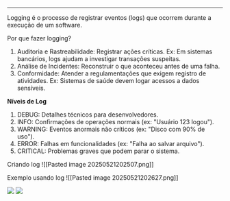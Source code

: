 
---
Logging é o processo de registrar eventos (logs) que ocorrem durante a execução de um software. 
  
Por que fazer logging?
1. Auditoria e Rastreabilidade: Registrar ações críticas. Ex: Em sistemas bancários, logs ajudam a investigar transações suspeitas.
2. Análise de Incidentes: Reconstruir o que aconteceu antes de uma falha.
3. Conformidade: Atender a regulamentações que exigem registro de atividades. Ex: Sistemas de saúde devem logar acessos a dados sensíveis.

**Níveis de Log** 
1. DEBUG: Detalhes técnicos para desenvolvedores.
2. INFO: Confirmações de operações normais (ex: "Usuário 123 logou").
3. WARNING: Eventos anormais não críticos (ex: "Disco com 90% de uso").
4. ERROR: Falhas em funcionalidades (ex: "Falha ao salvar arquivo").
5. CRITICAL: Problemas graves que podem parar o sistema.

Criando log
![[Pasted image 20250521202507.png]]

Exemplo usando log
![[Pasted image 20250521202627.png]]

![](https://lh7-rt.googleusercontent.com/docsz/AD_4nXflCNUArXeBWEiaVvFXQ-0jBgnvbFX0kJXn1mXrT0gKPCdD73fP2WwMAF2EKqw1150MB2CocxGyQ6VGnMLadHcOC-a6OEmrc0E3xHDa17QJDwiEVeswc5KuuTMEx3KQEoCpWRkR?key=jnfZcvbkf1zKPUZCAbeT6ysv)
![](https://lh7-rt.googleusercontent.com/docsz/AD_4nXcdVRsrrEjUzJ32Pit40GulhskUzXjPdIry90TFLWrkSfovZB2iJUFsnWHS71Zdz0IE6TFn6_sxkqszsaIVV-Mm2TSbB4BtoAXpmFVZsXLOcJ0bvRJKqY5zvaxqp8duJ2iSyumgCg?key=jnfZcvbkf1zKPUZCAbeT6ysv)
